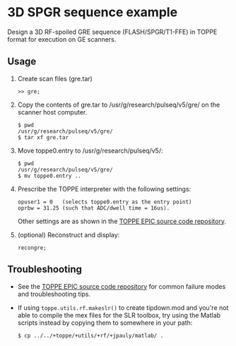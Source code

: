 # 3D SPGR sequence example

Design a 3D RF-spoiled GRE sequence (FLASH/SPGR/T1-FFE) 
in TOPPE format for execution on GE scanners.

## Usage

1. Create scan files (gre.tar)
    ```
    >> gre;
    ```

2. Copy the contents of gre.tar to /usr/g/research/pulseq/v5/gre/
   on the scanner host computer.
    ```
    $ pwd
    /usr/g/research/pulseq/v5/gre/
    $ tar xf gre.tar
    ```

3. Move toppe0.entry to /usr/g/research/pulseq/v5/:
    ```
    $ pwd
    /usr/g/research/pulseq/v5/gre/
    $ mv toppe0.entry ..
    ```

4. Prescribe the TOPPE interpreter with the following settings:
    ```
    opuser1 = 0   (selects toppe0.entry as the entry point)
    oprbw = 31.25 (such that ADC/dwell time = 16us).
    ```
    Other settings are as shown in the
    [TOPPE EPIC source code repository](https://github.com/jfnielsen/TOPPEpsdSourceCode/).

5. (optional) Reconstruct and display:
    ```
    recongre;
    ```



## Troubleshooting

* See the
[TOPPE EPIC source code repository](https://github.com/jfnielsen/TOPPEpsdSourceCode)
for common failure modes and troubleshooting tips.

* If using `toppe.utils.rf.makeslr()` to create tipdown.mod 
and you're not able to compile the mex files for the SLR toolbox, 
try using the Matlab scripts instead by copying them to somewhere in your path:
    ```
    $ cp ../../+toppe/+utils/+rf/+jpauly/matlab/ .
    ```
